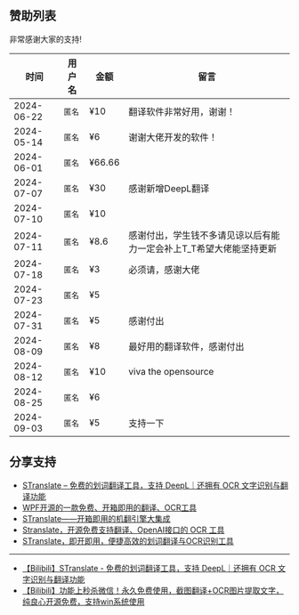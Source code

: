 ## 赞助列表

非常感谢大家的支持!

| 时间         | 用户名   | 金额     | 留言           |
|------------| -------- |--------| -------------- |
| 2024-06-22 | `匿名`    | ¥10    | 翻译软件非常好用，谢谢！     |
| 2024-05-14 | `匿名`    | ¥6     | 谢谢大佬开发的软件！         |
| 2024-06-01 | `匿名`    | ¥66.66 |    |
| 2024-07-07 | `匿名`    | ¥30    | 感谢新增DeepL翻译     |
| 2024-07-10 | `匿名`    | ¥10    |  |
| 2024-07-11 | `匿名`    | ¥8.6   | 感谢付出，学生钱不多请见谅以后有能力一定会补上T_T希望大佬能坚持更新 |
| 2024-07-18 | `匿名`    | ¥3     | 必须请，感谢大佬 |
| 2024-07-23 | `匿名`    | ¥5     |  |
| 2024-07-31 | `匿名`    | ¥5     | 感谢付出 |
| 2024-08-09 | `匿名`    | ¥8     | 最好用的翻译软件，感谢付出 |
| 2024-08-12 | `匿名`    | ¥10    | viva the opensource |
| 2024-08-25 | `匿名`    | ¥6     |  |
| 2024-09-03 | `匿名`    | ¥5     | 支持一下 |

## 分享支持

- [STranslate – 免费的划词翻译工具，支持 DeepL｜还拥有 OCR 文字识别与翻译功能](https://www.appinn.com/stranslate/)
- [WPF开源的一款免费、开箱即用的翻译、OCR工具 ](https://www.cnblogs.com/Can-daydayup/p/18062151)
- [STranslate——开箱即用的机翻引擎大集成](https://www.musingpages.com/technology/2024/02/20/stranslate-out-of-box)
- [Stranslate，开源免费支持翻译、OpenAI接口的 OCR 工具](https://www.ittel.cn/archives/31325.html)
- [STranslate，即开即用，便捷高效的划词翻译与OCR识别工具](https://post.smzdm.com/p/axoeo3ew/)

---
- [【Bilibili】STranslate - 免费的划词翻译工具，支持 DeepL｜还拥有 OCR 文字识别与翻译功能](https://www.bilibili.com/video/BV1Ta4y127eR/)
- [【Bilibili】功能上秒杀微信！永久免费使用，截图翻译+OCR图片提取文字，纯良心开源免费，支持win系统使用](https://www.bilibili.com/video/BV1fS411A7Ut)
